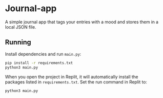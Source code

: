 # Journal-app

A simple journal app that tags your entries with a mood and stores them in a local JSON file.

## Running

Install dependencies and run `main.py`:

```bash
pip install -r requirements.txt
python3 main.py
```

When you open the project in Replit, it will automatically install the packages
listed in `requirements.txt`.
Set the run command in Replit to:

```
python3 main.py
```
